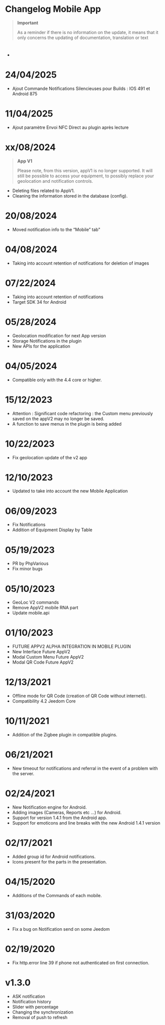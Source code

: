 # Changelog Mobile App

> **Important**
>
> As a reminder if there is no information on the update, it means that it only concerns the updating of documentation, translation or text


# 

- 


# 24/04/2025

- Ajout Commande Notifications Silencieuses pour Builds : IOS 491 et Android 875


# 11/04/2025

- Ajout paramètre Envoi NFC Direct au plugin après lecture

# xx/08/2024

> **App V1**
>
> Please note, from this version, appV1 is no longer supported.
> It will still be possible to access your equipment, to possibly replace your geolocation and notification controls.

- Deleting files related to AppV1.
- Cleaning the information stored in the database (config).

# 20/08/2024

- Moved notification info to the “Mobile” tab"

# 04/08/2024

- Taking into account retention of notifications for deletion of images


# 07/22/2024

- Taking into account retention of notifications
- Target SDK 34 for Android

# 05/28/2024

- Geolocation modification for next App version
- Storage Notifications in the plugin
- New APIs for the application

# 04/05/2024

- Compatible only with the 4.4 core or higher.

# 15/12/2023

- Attention : Significant code refactoring : the Custom menu previously saved on the appV2 may no longer be saved.
- A function to save menus in the plugin is being added


# 10/22/2023

- Fix geolocation update of the v2 app

# 12/10/2023

- Updated to take into account the new Mobile Application

# 06/09/2023

- Fix Notifications
- Addition of Equipment Display by Table

# 05/19/2023

- PR by PhpVarious
- Fix minor bugs

# 05/10/2023

- GeoLoc V2 commands
- Remove AppV2 mobile RNA part
- Update mobile.api

# 01/10/2023

- FUTURE APPV2 ALPHA INTEGRATION IN MOBILE PLUGIN
- New Interface Future AppV2
- Modal Custom Menu Future AppV2
- Modal QR Code Future AppV2

# 12/13/2021

- Offline mode for QR Code (creation of QR Code without internet)).
- Compatibility 4.2 Jeedom Core

# 10/11/2021

- Addition of the Zigbee plugin in compatible plugins.

# 06/21/2021

- New timeout for notifications and referral in the event of a problem with the server.

# 02/24/2021

- New Notification engine for Android.
- Adding images (Cameras, Reports etc ...) for Android.
- Support for version 1.4.1 from the Android app.
- Support for emoticons and line breaks with the new Android 1.4.1 version

# 02/17/2021

- Added group id for Android notifications.
- Icons present for the parts in the presentation.

# 04/15/2020

- Additions of the Commands of each mobile.

# 31/03/2020

- Fix a bug on Notification send on some Jeedom

# 02/19/2020

- Fix http.error line 39 if phone not authenticated on first connection.

# v1.3.0

- ASK notification
- Notification history
- Slider with percentage
- Changing the synchronization
- Removal of push to refresh
